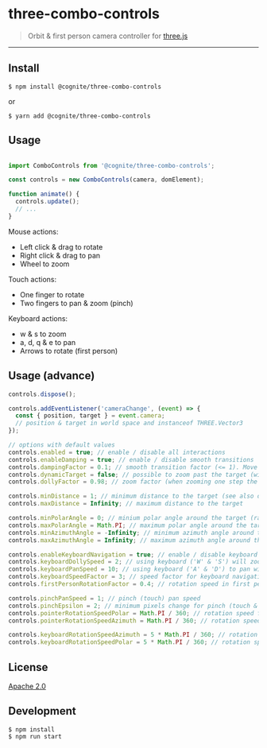 # three-combo-controls

> Orbit &amp; first person camera controller for [three.js](https://threejs.org/)

---

## Install

```
$ npm install @cognite/three-combo-controls
```

or 

```
$ yarn add @cognite/three-combo-controls
```

## Usage
```js

import ComboControls from '@cognite/three-combo-controls';

const controls = new ComboControls(camera, domElement);

function animate() {
  controls.update();
  // ...
}
```

Mouse actions:
  - Left click & drag to rotate
  - Right click & drag to pan
  - Wheel to zoom

Touch actions:
  - One finger to rotate
  - Two fingers to pan & zoom (pinch)

Keyboard actions:
  - w & s to zoom
  - a, d, q & e to pan
  - Arrows to rotate (first person)

## Usage (advance)

```js
controls.dispose();

controls.addEventListener('cameraChange', (event) => {
  const { position, target } = event.camera;
  // position & target in world space and instanceof THREE.Vector3
});

// options with default values
controls.enabled = true; // enable / disable all interactions
controls.enableDamping = true; // enable / disable smooth transitions
controls.dampingFactor = 0.1; // smooth transition factor (<= 1). Move (targetState - currentState) * dampingFactor for each `controls.update` call
controls.dynamicTarget = false; // possible to zoom past the target (will move the target if you are closer than minDistance to the target)
controls.dollyFactor = 0.98; // zoom factor (when zooming one step the distance to the target will be distance = oldDistance * dollyFactor)

controls.minDistance = 1; // minimum distance to the target (see also dynamicTarget)
controls.maxDistance = Infinity; // maximum distance to the target

controls.minPolarAngle = 0; // minium polar angle around the target (radians)
controls.maxPolarAngle = Math.PI; // maximum polar angle around the target (radians)
controls.minAzimuthAngle = -Infinity; // minimum azimuth angle around the target (radians)
controls.maxAzimuthAngle = Infinity; // maximum azimuth angle around the target (radians)

controls.enableKeyboardNavigation = true; // enable / disable keyboard navigation
controls.keyboardDollySpeed = 2; // using keyboard ('W' & 'S') will zoom equal to keyboardDollySpeed mouse wheel events
controls.keyboardPanSpeed = 10; // using keyboard ('A' & 'D') to pan will be equal to keyboardPanSpeed pixels mouse pan
controls.keyboardSpeedFactor = 3; // speed factor for keyboard navigation (pan & zoom) when 'shift' key is pressed
controls.firstPersonRotationFactor = 0.4; // rotation speed in first person mode

controls.pinchPanSpeed = 1; // pinch (touch) pan speed
controls.pinchEpsilon = 2; // minimum pixels change for pinch (touch & pan) to trigger pinch action 
controls.pointerRotationSpeedPolar = Math.PI / 360; // rotation speed for touch in radians per pixel
controls.pointerRotationSpeedAzimuth = Math.PI / 360; // rotation speed for touch in radians per pixel

controls.keyboardRotationSpeedAzimuth = 5 * Math.PI / 360; // rotation speed for keyboard first person mode (arrow-keys).
controls.keyboardRotationSpeedPolar = 5 * Math.PI / 360; // rotation speed for keyboard first person mode (arrow-keys).
```

## License

[Apache 2.0](https://www.apache.org/licenses/LICENSE-2.0)

## Development

```
$ npm install
$ npm run start
```